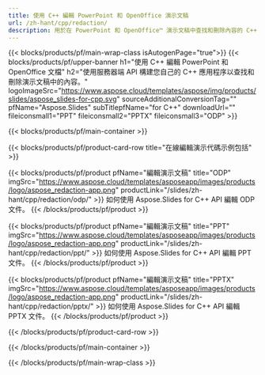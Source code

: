 ```yaml
---
title: 使用 C++ 編輯 PowerPoint 和 OpenOffice 演示文稿
url: /zh-hant/cpp/redaction/
description: 用於在 PowerPoint 和 OpenOffice™ 演示文稿中查找和刪除內容的 C++ 源代碼
---
```


{{< blocks/products/pf/main-wrap-class isAutogenPage="true">}}
{{< blocks/products/pf/upper-banner h1="使用 C++ 編輯 PowerPoint 和 OpenOffice 文檔" h2="使用服務器端 API 構建您自己的 C++ 應用程序以查找和刪除演示文稿中的內容。" logoImageSrc="https://www.aspose.cloud/templates/aspose/img/products/slides/aspose_slides-for-cpp.svg" sourceAdditionalConversionTag="" pfName="Aspose.Slides" subTitlepfName="for C++" downloadUrl="" fileiconsmall1="PPT" fileiconsmall2="PPTX" fileiconsmall3="ODP" >}}

{{< blocks/products/pf/main-container >}}

{{< blocks/products/pf/product-card-row title="在線編輯演示代碼示例包括" >}}

{{< blocks/products/pf/product pfName="編輯演示文稿" title="ODP" imgSrc="https://www.aspose.cloud/templates/asposeapp/images/products/logo/aspose_redaction-app.png" productLink="/slides/zh-hant/cpp/redaction/odp/" >}}
如何使用 Aspose.Slides for C++ API 編輯 ODP 文件。
{{< /blocks/products/pf/product >}}

{{< blocks/products/pf/product pfName="編輯演示文稿" title="PPT" imgSrc="https://www.aspose.cloud/templates/asposeapp/images/products/logo/aspose_redaction-app.png" productLink="/slides/zh-hant/cpp/redaction/ppt/" >}}
如何使用 Aspose.Slides for C++ API 編輯 PPT 文件。
{{< /blocks/products/pf/product >}}

{{< blocks/products/pf/product pfName="編輯演示文稿" title="PPTX" imgSrc="https://www.aspose.cloud/templates/asposeapp/images/products/logo/aspose_redaction-app.png" productLink="/slides/zh-hant/cpp/redaction/pptx/" >}}
如何使用 Aspose.Slides for C++ API 編輯 PPTX 文件。
{{< /blocks/products/pf/product >}}



{{< /blocks/products/pf/product-card-row >}}

{{< /blocks/products/pf/main-container >}}
    
{{< /blocks/products/pf/main-wrap-class >}}